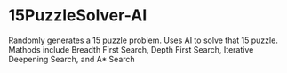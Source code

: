 # 15PuzzleSolver-AI
Randomly generates a 15 puzzle problem. Uses AI to solve that 15 puzzle.
Mathods include Breadth First Search, Depth First Search, Iterative Deepening Search, and A* Search
